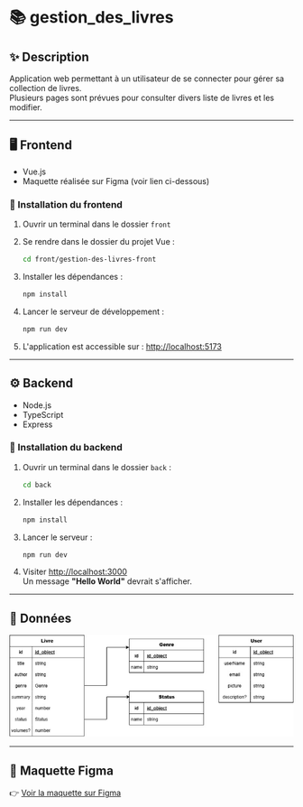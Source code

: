 # 📚 gestion_des_livres

## ✨ Description

Application web permettant à un utilisateur de se connecter pour gérer sa collection de livres.  
Plusieurs pages sont prévues pour consulter divers liste de livres et les modifier.

---

## 🖥️ Frontend

- Vue.js  
- Maquette réalisée sur Figma (voir lien ci-dessous)

### 🔧 Installation du frontend

1. Ouvrir un terminal dans le dossier `front`
2. Se rendre dans le dossier du projet Vue :

   ```bash
   cd front/gestion-des-livres-front
   ```

3. Installer les dépendances :

   ```bash
   npm install
   ```

4. Lancer le serveur de développement :

   ```bash
   npm run dev
   ```

5. L'application est accessible sur : [http://localhost:5173](http://localhost:5173)

---

## ⚙️ Backend

- Node.js  
- TypeScript  
- Express

### 🔧 Installation du backend

1. Ouvrir un terminal dans le dossier `back` :

   ```bash
   cd back
   ```

2. Installer les dépendances :

   ```bash
   npm install
   ```

3. Lancer le serveur :

   ```bash
   npm run dev
   ```

4. Visiter [http://localhost:3000](http://localhost:3000)  
   Un message **"Hello World"** devrait s'afficher.

---

## 🧩 Données

![data](/liste-diagram.jpg)

---

## 🎨 Maquette Figma

👉 [Voir la maquette sur Figma](https://www.figma.com/design/gEMHSh7Sfl7VOeXS1evhBa/Gestion-de-livre?node-id=2-193&t=lpzpUTB1IFfnIfj7-1)